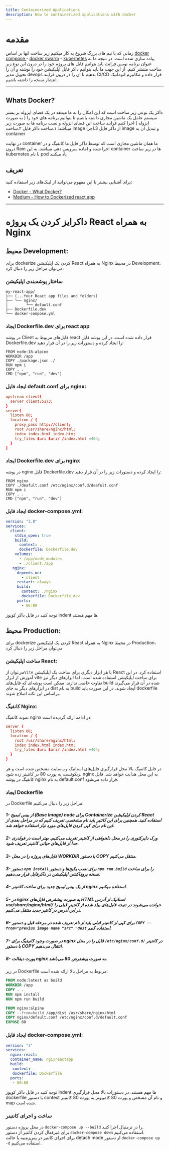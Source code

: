 ```yaml
---
title: Containerized Applications
description: How to containerized applications with docker
---
```


# مقدمه

زمانی که با تیم های بزرگ شروع به کار میکنیم زیر ساخت انها بر اساس [docker compose ](https://docs.docker.com/compose/)- [docker swarm](https://docs.docker.com/engine/swarm/) - [kubernetes](https://kubernetes.io/) پیاده سازی شده است.
در نتیجه ما به عنوان برنامه نویس فرانت باید بتوانیم فایل های پروژه خود را در درون این نوع زیر ساخت متنشر کنیم.
از این جهت ما باید بتوانیم داکر فایل اپلیکیشن خود را نوشته و ان را تحویل مدیر devops بدهیم تا ان را در درون فرایند CI/CD قرار داده و مکانیزم اتوماتیک انتشار نسخه را داشته باشیم.

---

## Whats Docker? 
داکر یک نوعی زیر ساخت است که این امکان را به ما میدهد در یک فضای ایزوله بر بستر سیستم عامل یک ماشین مجازی داشته باشیم تا بتوانیم برنامه های خود را ( به صورت ایزوله ) اجرا کنیم
فرایند ساخت این فضای ایزوله و نصب برنامه ها به صورت زیر میباشد:
۱.ساخت داکر فایل 
۲.ساخت image از داکر فایل 
3.اجرا image و تبدیل ان به container

در نهایت container ما همان ماشین مجازی است که توسط داکر فایل ما کانفیگ و در درون Ram اجرا شده و اماده سرویس دهی میباشد.
به این container ها در زیر ساخت kubernetes با نام pod یاد میکنند



## تعریف

برای آشنایی بیشتر با این مفهوم می‌توانید از لینک‌های زیر استفاده کنید:

-   [Docker - What Docker?](https://docs.docker.com/get-started/overview/)
-   [Medium - How to Dockerized react app](https://medium.com/swlh/dockerizing-your-reactjs-application-c59109e97861)

---
# داکرایز کردن یک پروژه React به همراه Nginx

## محیط Development:
برای dockerize کردن یک اپلیکیشن React به همراه Nginx در محیط Development، می‌توان مراحل زیر را دنبال کرد:
### ساختار پوشه‌بندی اپلیکیشن
 
```structure
my-react-app/
├── (...Your React app files and folders)
├── └── nginx/
│        └── default.conf
├── Dockerfile.dev
└── docker-compose.yml
```
### ایجاد Dockerfile.dev برای react app 
در پوشه Client فایل‌های مربوط به react قرار داده شده است. در این پوشه فایل Dockerfile.dev را ایجاد کرده و دستورات زیر را در آن قرار دهید:
```Dockerfile.dev
FROM node:18-alpine
WORKDIR /app
COPY ./package.json ./
RUN npm i
COPY . . 
CMD ["npm", "run", "dev"]
```
### ایجاد فایل default.conf برای nginx:
```deafult.conf
upstream client{
  server client:5173;
}
server{
  listen 80;
  location / {
    proxy_pass http://client;
    root /usr/share/nginx/html;
    index index.html index.htm;
    try_files $uri $uri/ /index.html =404;
  }
}
```

### ایجاد Dockerfile.dev برای nginx 
در پوشه nginx فایل Dockerfile.dev را ایجاد کرده و دستورات زیر را در آن قرار دهید:
```Dockerfile.dev
FROM nginx
COPY ./deafult.conf /etc/nginx/conf.d/deafult.conf
RUN npm i
COPY . . 
CMD ["npm", "run", "dev"]
```
### ایجاد فایل docker-compose.yml:
```docker-compose.yml
version: "3.8"
services:
  client:
    stdin_open: true
    build:
      context: .
      dockerfile: Dockerfile.dev
    volumes:
      - /app/node_modules
      - ./client:/app
   nginx:
     depends_on:
       - client
     restart: always
     build:
       context: ./nginx
       dockerfile: Dockerfile.dev
     ports:
       - 80:80
```
توجه کنید در فایل داکر کوپوز indent ها مهم هستند.


## محیط Production:
برای dockerize کردن یک اپلیکیشن React به همراه Nginx در محیط Production، می‌توان مراحل زیر را دنبال کرد

### ساخت اپلیکیشن React:
 می‌توان از`Vite` یا هر ابزار دیگری برای ساخت یک اپلیکیشن React استفاده کرد. در این آموزش از ابزار vite برای ساخت اپلیکیشن استفاده شده است. اما ابزار‌های دیگر نیز تفاوت خاصی ندارند. ممکن است پوشه‌ای که فایل‌‌های build شده در آن قرار می‌گیرند در ابزار‌های دیگر به جای dist به نام build ایجاد شوند. در این صورت باید dockerfile براساس این نکته اصلاح شوند.
 
### کانفیگ Nginx:
نمونه کانفیگ nginx در ادامه ارائه گردیده است:
```deafult.conf
server {
  listen 80;
  location / {
    root /usr/share/nginx/html;
    index index.html index.htm;
    try_files $uri $uri/ /index.html =404;
  }
}
```
در فایل کانفیگ بالا محل قرارگیری فایل‌های استاتیک وب‌سایت مشخص شده است و هر ریکوئست یه پورت 80 در کانتینر زده شود، nginx به این محل هدایت خواهد شد.
فایل کانفیگ در پوشه nginx به نام default.conf قرار داده می‌شود.

### ایجاد Dockerfile
در Dockerfile مراحل زیر را دنیال می‌کنیم:  
  ##### 1- از بیس ایمیج (Base Image) node برای Containerize کردن اپلیکیشن React استفاده کنید. همچنین برای این کانتیر باید نام مشخصی تعریف کنیم که در مراحل         بعدی از این نام برای کپی کردن فایل‌‌های مورد نیاز استفاده خواهد شد.  
  ##### 2- ورک دایرکتوری را در محل دلخواهی از کانتینر تغریف می‌کنیم. بهتر است در فولدری جدا از فایل‌‌های حیاتی کانتینر تعریف شود.   
  ##### 3- فایل‌های پروژه را در محل WORKDIR با دستور COPY منتقل می‌کنیم. 
  ##### 3- دستور `npm install` برای نصب پکیج‌ها و دستور `npm run build` را برای ساخت نسخه پروداکشن اپلیکیشن در داکرفایل قرار می‌دهیم.  
  ##### 4- از یک بیس ایمیج جدید برای ساخت کانتینر nginx استفاده میکنیم.  
  ##### 5- در nginx به صورت پیشفرض فایل‌های HTML استاتیک از آدرس usr/share/nginx/html/ خوانده می‌شوند در نتیجه فایل‌های بیلد شده از کانتینر قبلی را در این           آدرس در کانتیر جدید منتقل می‌کنیم.  
  ##### 6- برای کپی از کانتینر قبلی باید از نام تعریف شده در مرحله قبل و دستور `COPY --from="previus image name "src" "dest` استفاده کنیم. 
  ##### 7- در صورت وجود کانیفیگ برای nginx فایل را در محل `/etc/nginx/conf.d/` در کانتینر با دستور COPY انتقال می‌دهیم.
  ##### 8- پورت دیفالت nginx به صورت پیشفرض 80 می‌باشد.
  
  در زیر Dockerfile مربوط به مراحل بالا ارائه شده است:
  

```Dockerfile
FROM node:latest as build
WORKDIR /app
COPY . .
RUN npm install
RUN npm run build

FROM nginx:alpine
COPY --from=build /app/dist /usr/share/nginx/html
COPY nginx/default.conf /etc/nginx/conf.d/default.conf
EXPOSE 80
```
### ایجاد فایل docker-compose.yml:
```docker-compose.yml
version: "3"
services:
  nginx-react:
  container_name: ngixreactapp
  build:
   context: .
   dockerfile: Dockerfile
  ports:
   - 80:80
```
توجه کنید در فایل داکر کوپوز indent ها مهم هستند.
در دستورات بالا محل قرارگیری dockerfile با دستور context و نام آن مشخض و پورت 80 کامیپوتر به پورت 80 کانتینر map شده است.  

### ساخت و اجرای کانتینر 
در محل پروژه دستور `docker-compose up --build` را در ترمنیال اجرا کنید.  
برای غیرفعال کردن کانتیر از دستور `docker-compose down` استفاده می‌کنیم.  
برای اجرای کانتیر در پس‌زمنیه یا حالت detach mode از دستور `docker-compose up -d` استفاده می‌کنیم.  
